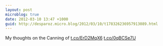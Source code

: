 ```yaml
---
layout: post
microblog: true
date: 2012-03-10 13:47 +1000
guid: http://desparoz.micro.blog/2012/03/10/t178326236957913089.html
---
```

My thoughts on the Canning of [t.co/ErD2MqX6](http://t.co/ErD2MqX6) [t.co/0qBCSe7U](http://t.co/0qBCSe7U)
